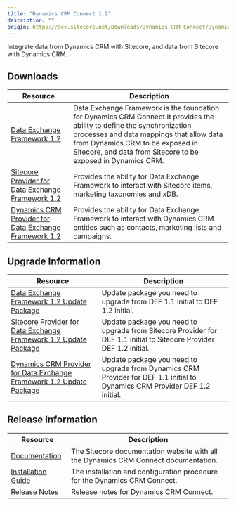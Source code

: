 ```yaml
---
title: "Dynamics CRM Connect 1.2"
description: ""
origin: https://dev.sitecore.net/Downloads/Dynamics_CRM_Connect/Dynamics_CRM_Connect_1/Dynamics_CRM_Connect_1_2.aspx
---
```


Integrate data from Dynamics CRM with Sitecore, and data from Sitecore with Dynamics CRM.

## Downloads

 | Resource | Description |
 | --- | --- |
 | [Data Exchange Framework 1.2](https://scdp.blob.core.windows.net/downloads/Dynamics%20CRM%20Connect/Dynamics%20CRM%20Connect%201/Dynamics%20CRM%20Connect%201%202/Secure/Data%20Exchange%20Framework%201.2.0%20rev.%20161212.zip) | Data Exchange Framework is the foundation for Dynamics CRM Connect.It provides the ability to define the synchronization processes and data mappings that allow data from Dynamics CRM to be exposed in Sitecore, and data from Sitecore to be exposed in Dynamics CRM. |
 | [Sitecore Provider for Data Exchange Framework 1.2](https://scdp.blob.core.windows.net/downloads/Dynamics%20CRM%20Connect/Dynamics%20CRM%20Connect%201/Dynamics%20CRM%20Connect%201%202/Secure/Sitecore%20Provider%20for%20Data%20Exchange%20Framework%201.2.0%20rev.%20161212.zip) | Provides the ability for Data Exchange Framework to interact with Sitecore items, marketing taxonomies and xDB. |
 | [Dynamics CRM Provider for Data Exchange Framework 1.2](https://scdp.blob.core.windows.net/downloads/Dynamics%20CRM%20Connect/Dynamics%20CRM%20Connect%201/Dynamics%20CRM%20Connect%201%202/Secure/Dynamics%20CRM%20Provider%20for%20Data%20Exchange%20Framework%201.2.0%20rev.%20161212.zip) | Provides the ability for Data Exchange Framework to interact with Dynamics CRM entities such as contacts, marketing lists and campaigns. |

## Upgrade Information

 | Resource | Description |
 | --- | --- |
 | [Data Exchange Framework 1.2 Update Package](https://scdp.blob.core.windows.net/downloads/Dynamics%20CRM%20Connect/Dynamics%20CRM%20Connect%201/Dynamics%20CRM%20Connect%201%202/Secure/Data%20Exchange%20Framework%201.2.0%20rev.%20161212%20update.update) | Update package you need to upgrade from DEF 1.1 initial to DEF 1.2 initial. |
 | [Sitecore Provider for Data Exchange Framework 1.2 Update Package](https://scdp.blob.core.windows.net/downloads/Dynamics%20CRM%20Connect/Dynamics%20CRM%20Connect%201/Dynamics%20CRM%20Connect%201%202/Secure/Sitecore%20Provider%20for%20Data%20Exchange%20Framework%201.2.0%20rev.%20161212%20update.update) | Update package you need to upgrade from Sitecore Provider for DEF 1.1 initial to Sitecore Provider DEF 1.2 initial. |
 | [Dynamics CRM Provider for Data Exchange Framework 1.2 Update Package](https://scdp.blob.core.windows.net/downloads/Dynamics%20CRM%20Connect/Dynamics%20CRM%20Connect%201/Dynamics%20CRM%20Connect%201%202/Secure/Dynamics%20CRM%20Provider%20for%20Data%20Exchange%20Framework%201.2.0%20rev.%20161212%20update.update) | Update package you need to upgrade from Dynamics CRM Provider for DEF 1.1 initial to Dynamics CRM Provider DEF 1.2 initial. |

## Release Information

 | Resource | Description |
 | --- | --- |
 | [Documentation](https://doc.sitecore.com/developers/82/connectors/index.html) | The Sitecore documentation website with all the Dynamics CRM Connect documentation. |
 | [Installation Guide](https://scdp.blob.core.windows.net/downloads/Dynamics%20CRM%20Connect/Dynamics%20CRM%20Connect%201/Dynamics%20CRM%20Connect%201%202/Secure/Installation%20Guide%20Dynamics%20CRM%20Connect%2012a4.pdf) | The installation and configuration procedure for the Dynamics CRM Connect. |
 | [Release Notes](/downloads/Dynamics_CRM_Connect/Dynamics_CRM_Connect_1/Dynamics_CRM_Connect_1_2/Release_Notes) | Release notes for Dynamics CRM Connect. |